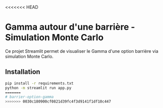 <<<<<<< HEAD
# Gamma autour d'une barrière - Simulation Monte Carlo

Ce projet Streamlit permet de visualiser le Gamma d'une option barrière via simulation Monte Carlo.

## Installation

```bash
pip install -r requirements.txt
python -m streamlit run app.py
=======
# barrier-option-gamma
>>>>>>> 0030c180900cf0821d39fc4f3d9141f1df10c447

